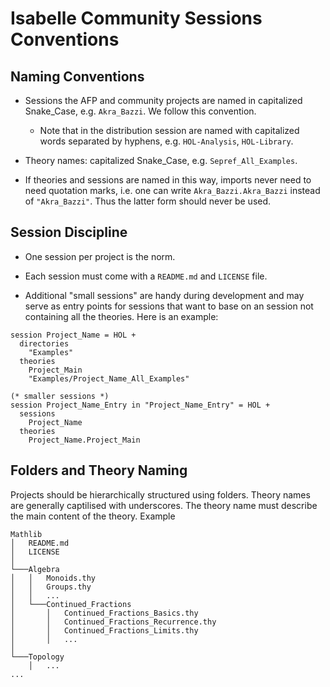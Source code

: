 # Isabelle Community Sessions Conventions #


## Naming Conventions ##

- Sessions the AFP and community projects are named in capitalized Snake_Case, e.g. `Akra_Bazzi`. We follow this convention. 
  - Note that in the distribution session are named with capitalized words separated by hyphens, e.g. `HOL-Analysis`, `HOL-Library`.

- Theory names: capitalized Snake_Case, e.g. `Sepref_All_Examples`.

- If theories and sessions are named in this way, imports never need to need quotation marks, i.e. one can write `Akra_Bazzi.Akra_Bazzi` instead of `"Akra_Bazzi"`. Thus the latter form should never be used.

## Session Discipline

- One session per project is the norm.

- Each session must come with a `README.md` and `LICENSE` file.

- Additional "small sessions" are handy during development and may serve as entry points for sessions that want to base on an session not containing all the theories. Here is an example:

```
session Project_Name = HOL +
  directories
    "Examples"
  theories
    Project_Main
    "Examples/Project_Name_All_Examples"

(* smaller sessions *)
session Project_Name_Entry in "Project_Name_Entry" = HOL +
  sessions
    Project_Name
  theories
    Project_Name.Project_Main
```
 
## Folders and Theory Naming

Projects should be hierarchically structured using folders.
Theory names are generally captilised with underscores.
The theory name must describe the main content of the theory.
Example
```
Mathlib
│   README.md
│   LICENSE
│
└───Algebra
│   │   Monoids.thy
│   │   Groups.thy
│   │   ...
│   └───Continued_Fractions
│       │   Continued_Fractions_Basics.thy
│       │   Continued_Fractions_Recurrence.thy
│       │   Continued_Fractions_Limits.thy
│       │   ...
│ 
└───Topology
    │   ...
...
```

